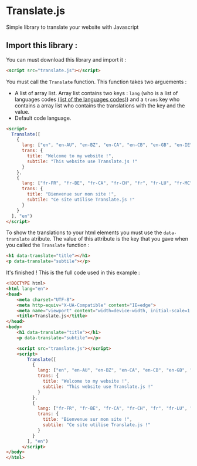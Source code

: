 # Translate.js
Simple library to translate your website with Javascript

## Import this library :
You can must download this library and import it :
```html
<script src="translate.js"></script>
```

You must call the ```Translate``` function. This function takes two arguements :

- A list of array list. Array list contains two keys : ```lang``` (who is a list of languages codes [(list of the languages codes)](http://www.lingoes.net/en/translator/langcode.htm)) and a ```trans``` key who contains a array list who contains the translations with the key and the value.
- Default code language.

```html
<script>
  Translate([
    {
      lang: ["en", "en-AU", "en-BZ", "en-CA", "en-CB", "en-GB", "en-IE", "en-JM", "en-NZ", "en-PH", "en-TT", "en-US", "en-ZA", "en-ZW"],
      trans: {
        title: "Welcome to my website !",
        subtile: "This website use Translate.js !"
      }
    },
    {
      lang: ["fr-FR", "fr-BE", "fr-CA", "fr-CH", "fr", "fr-LU", "fr-MC"],
      trans: {
        title: "Bienvenue sur mon site !",
        subtile: "Ce site utilise Translate.js !"
      }
    }
  ], "en")
</script>
```

To show the translations to your html elements you must use the ```data-translate``` atribute. The value of this attribute is the key that you gave when you called the ```Translate``` function :
```html
<h1 data-translate="title"></h1>
<p data-translate="subtile"></p>
```

It's finished ! This is the full code used in this example :
```html
<!DOCTYPE html>
<html lang="en">
<head>
    <meta charset="UTF-8">
    <meta http-equiv="X-UA-Compatible" content="IE=edge">
    <meta name="viewport" content="width=device-width, initial-scale=1.0">
    <title>Translate.js</title>
</head>
<body>
    <h1 data-translate="title"></h1>
    <p data-translate="subtile"></p>

    <script src="translate.js"></script>
    <script>
        Translate([
          {
            lang: ["en", "en-AU", "en-BZ", "en-CA", "en-CB", "en-GB", "en-IE", "en-JM", "en-NZ", "en-PH", "en-TT", "en-US", "en-ZA", "en-ZW"],
            trans: {
              title: "Welcome to my website !",
              subtile: "This website use Translate.js !"
            }
          },
          {
            lang: ["fr-FR", "fr-BE", "fr-CA", "fr-CH", "fr", "fr-LU", "fr-MC"],
            trans: {
              title: "Bienvenue sur mon site !",
              subtile: "Ce site utilise Translate.js !"
            }
          }
        ], "en")
      </script>
</body>
</html>
```
